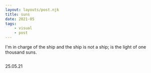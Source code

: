 ```yaml
---
layout: layouts/post.njk
title: suns
date: 2021-05
tags: 
    - visual
    - post
---
```



<p class="text">
I'm in charge of the ship and the ship is not a ship; is the light of one thousand suns.
</p>

<div class="grid-container">
    <div class="grid-item">
        <img src="{{ '/assets/styles/img/sun-1.jpg | url }}" alt=""/>
            <p>25.05.21</p>
    </div>
</div>
